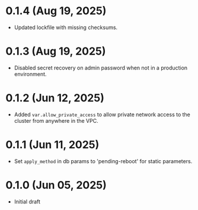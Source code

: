 # 0.1.4 (Aug 19, 2025)
* Updated lockfile with missing checksums.

# 0.1.3 (Aug 19, 2025)
* Disabled secret recovery on admin password when not in a production environment.

# 0.1.2 (Jun 12, 2025)
* Added `var.allow_private_access` to allow private network access to the cluster from anywhere in the VPC.

# 0.1.1 (Jun 11, 2025)
* Set `apply_method` in db params to 'pending-reboot' for static parameters.

# 0.1.0 (Jun 05, 2025)
* Initial draft
